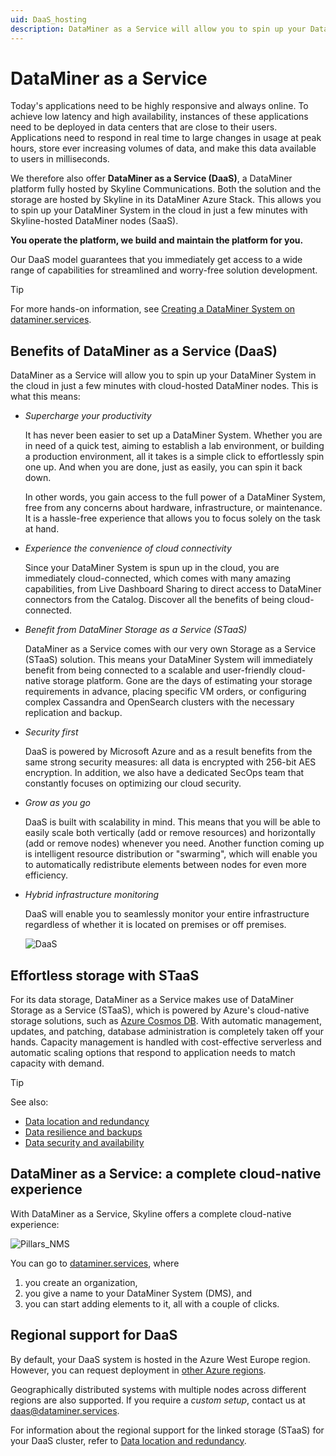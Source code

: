 ```yaml
---
uid: DaaS_hosting
description: DataMiner as a Service will allow you to spin up your DataMiner System in the cloud in just a few minutes with cloud-hosted DataMiner nodes.
---
```


# DataMiner as a Service

Today's applications need to be highly responsive and always online. To achieve low latency and high availability, instances of these applications need to be deployed in data centers that are close to their users. Applications need to respond in real time to large changes in usage at peak hours, store ever increasing volumes of data, and make this data available to users in milliseconds.

We therefore also offer **DataMiner as a Service (DaaS)**, a DataMiner platform fully hosted by Skyline Communications. Both the solution and the storage are hosted by Skyline in its DataMiner Azure Stack. This allows you to spin up your DataMiner System in the cloud in just a few minutes with Skyline-hosted DataMiner nodes (SaaS).

**You operate the platform, we build and maintain the platform for you.**

Our DaaS model guarantees that you immediately get access to a wide range of capabilities for streamlined and worry-free solution development.

> [!TIP]
> For more hands-on information, see [Creating a DataMiner System on dataminer.services](xref:Creating_a_DMS_on_dataminer_services).

## Benefits of DataMiner as a Service (DaaS)

DataMiner as a Service will allow you to spin up your DataMiner System in the cloud in just a few minutes with cloud-hosted DataMiner nodes. This is what this means:

- *Supercharge your productivity*

  It has never been easier to set up a DataMiner System. Whether you are in need of a quick test, aiming to establish a lab environment, or building a production environment, all it takes is a simple click to effortlessly spin one up. And when you are done, just as easily, you can spin it back down.

  In other words, you gain access to the full power of a DataMiner System, free from any concerns about hardware, infrastructure, or maintenance. It is a hassle-free experience that allows you to focus solely on the task at hand.

- *Experience the convenience of cloud connectivity*

  Since your DataMiner System is spun up in the cloud, you are immediately cloud-connected, which comes with many amazing capabilities, from Live Dashboard Sharing to direct access to DataMiner connectors from the Catalog. Discover all the benefits of being cloud-connected.

- *Benefit from DataMiner Storage as a Service (STaaS)*

  DataMiner as a Service comes with our very own Storage as a Service (STaaS) solution. This means your DataMiner System will immediately benefit from being connected to a scalable and user-friendly cloud-native storage platform. Gone are the days of estimating your storage requirements in advance, placing specific VM orders, or configuring complex Cassandra and OpenSearch clusters with the necessary replication and backup.

- *Security first*

  DaaS is powered by Microsoft Azure and as a result benefits from the same strong security measures: all data is encrypted with 256-bit AES encryption. In addition, we also have a dedicated SecOps team that constantly focuses on optimizing our cloud security.

- *Grow as you go*

  DaaS is built with scalability in mind. This means that you will be able to easily scale both vertically (add or remove resources) and horizontally (add or remove nodes) whenever you need. Another function coming up is intelligent resource distribution or "swarming", which will enable you to automatically redistribute elements between nodes for even more efficiency.

- *Hybrid infrastructure monitoring*

  DaaS will enable you to seamlessly monitor your entire infrastructure regardless of whether it is located on premises or off premises.

  ![DaaS](~/user-guide/images/DaaS.svg)

## Effortless storage with STaaS

For its data storage, DataMiner as a Service makes use of DataMiner Storage as a Service (STaaS), which is powered by Azure's cloud-native storage solutions, such as [Azure Cosmos DB](https://learn.microsoft.com/en-us/azure/cosmos-db/introduction). With automatic management, updates, and patching, database administration is completely taken off your hands. Capacity management is handled with cost-effective serverless and automatic scaling options that respond to application needs to match capacity with demand.

> [!TIP]
> See also:
>
> - [Data location and redundancy](xref:STaaS_features#data-location-and-redundancy)
> - [Data resilience and backups](xref:STaaS_features#data-resilience-and-backups)
> - [Data security and availability](xref:STaaS_features#data-security-and-availability)

## DataMiner as a Service: a complete cloud-native experience

With DataMiner as a Service, Skyline offers a complete cloud-native experience:

![Pillars_NMS](~/user-guide/images/Hosting_DaaS_create.png)

You can go to [dataminer.services](xref:Overview_dataminer_services), where

1. you create an organization,
1. you give a name to your DataMiner System (DMS), and
1. you can start adding elements to it, all with a couple of clicks.

## Regional support for DaaS

By default, your DaaS system is hosted in the Azure West Europe region. However, you can request deployment in [other Azure regions](https://datacenters.microsoft.com/globe/explore/).

Geographically distributed systems with multiple nodes across different regions are also supported. If you require a *custom setup*, contact us at [daas@dataminer.services](mailto:daas@dataminer.services).

For information about the regional support for the linked storage (STaaS) for your DaaS cluster, refer to [Data location and redundancy](xref:STaaS_features#data-location-and-redundancy).

